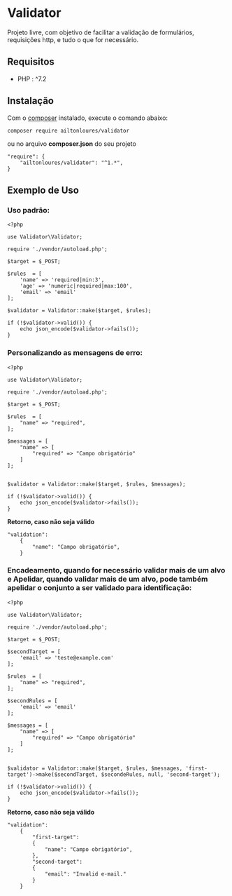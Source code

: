 # Validator

Projeto livre, com objetivo de facilitar a validação de formulários, requisições http, e tudo o que for necessário.

## Requisitos

- PHP : ^7.2

## Instalação

Com o [composer](https://getcomposer.org/) instalado, execute o comando abaixo:

```
composer require ailtonloures/validator
```

ou no arquivo **composer.json** do seu projeto

```
"require": {
    "ailtonloures/validator": "^1.*",
}
```

## Exemplo de Uso

### Uso padrão:

```[php]
<?php

use Validator\Validator;

require './vendor/autoload.php';

$target = $_POST;

$rules  = [
    'name' => 'required|min:3',
    'age' => 'numeric|required|max:100',
    'email' => 'email'
];

$validator = Validator::make($target, $rules);

if (!$validator->valid()) {
    echo json_encode($validator->fails());
}

```

### Personalizando as mensagens de erro:

```[php]
<?php

use Validator\Validator;

require './vendor/autoload.php';

$target = $_POST;

$rules  = [
    "name" => "required",
];

$messages = [
    "name" => [
        "required" => "Campo obrigatório"
    ]
];


$validator = Validator::make($target, $rules, $messages);

if (!$validator->valid()) {
    echo json_encode($validator->fails());
}

```

**Retorno, caso não seja válido**

```
"validation": 
    {
        "name": "Campo obrigatório",
    }
```

### Encadeamento, quando for necessário validar mais de um alvo e Apelidar, quando validar mais de um alvo, pode também apelidar o conjunto a ser validado para identificação:

```[php]
<?php

use Validator\Validator;

require './vendor/autoload.php';

$target = $_POST;

$secondTarget = [
    'email' => 'teste@example.com'
];

$rules  = [
    "name" => "required",
];

$secondRules = [
    'email' => 'email'
];

$messages = [
    "name" => [
        "required" => "Campo obrigatório"
    ]
];


$validator = Validator::make($target, $rules, $messages, 'first-target')->make($secondTarget, $secondeRules, null, 'second-target');

if (!$validator->valid()) {
    echo json_encode($validator->fails());
}

```

**Retorno, caso não seja válido**

```
"validation": 
    {
        "first-target": 
        {
            "name": "Campo obrigatório",
        },
        "second-target": 
        {
            "email": "Invalid e-mail."
        }
    }
```